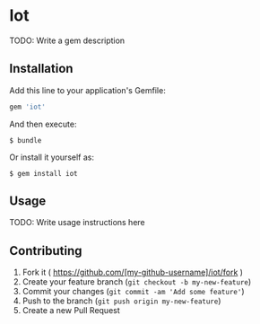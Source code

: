# Iot

TODO: Write a gem description

## Installation

Add this line to your application's Gemfile:

```ruby
gem 'iot'
```

And then execute:

    $ bundle

Or install it yourself as:

    $ gem install iot

## Usage

TODO: Write usage instructions here

## Contributing

1. Fork it ( https://github.com/[my-github-username]/iot/fork )
2. Create your feature branch (`git checkout -b my-new-feature`)
3. Commit your changes (`git commit -am 'Add some feature'`)
4. Push to the branch (`git push origin my-new-feature`)
5. Create a new Pull Request
